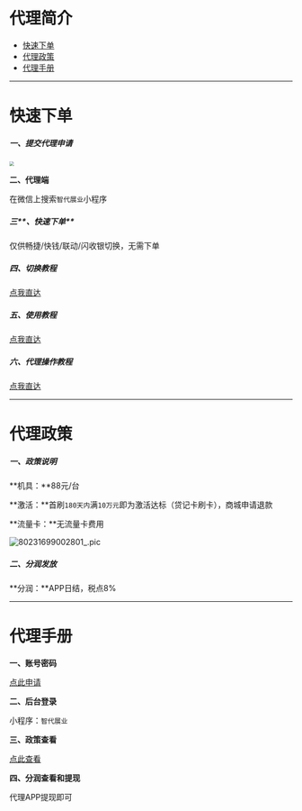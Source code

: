 # 代理简介

- [快速下单](#快速下单)
- [代理政策](#代理政策)
- [代理手册](#代理手册)

---

# 快速下单

##### **一、提交代理申请**

[<img src="https://cos.zjkmkj.com/media/2024/08/20/019f259c60af1c42853d3e2d7a484e38-2.webp" style="zoom:50%;" />](http://u.zjkm.xyz/wd5At)

**二、代理端**

在微信上搜索`智代展业`小程序

##### 三**、快速下单**

仅供畅捷/快钱/联动/闪收银切换，无需下单

##### 四、切换教程

[点我直达](tool/xzf.md#新中付切换使用教程)

##### 五、使用教程

[点我直达](tool/ssy.md#新中付使用教程)

##### **六、代理操作教程**

[点我直达](#代理手册)

------

# 代理政策

##### **一、政策说明**

**机具：**88元/台

**激活：**首刷`180天内`满`10万元`即为激活达标（贷记卡刷卡），商城申请退款

**流量卡：**无流量卡费用

![80231699002801_.pic](https://cos.zjkmkj.com/media/2024/08/20/c806234734da8af99ca84f57293d5eaa-2.webp)

##### **二、分润发放**

**分润：**APP日结，税点8%

------

# 代理手册

**一、账号密码**

[点此申请](https://openagent.shtcloud.com/)

**二、后台登录**

小程序：`智代展业`

**三、政策查看**

[点此查看](#代理政策)

**四、分润查看和提现**

代理APP提现即可



